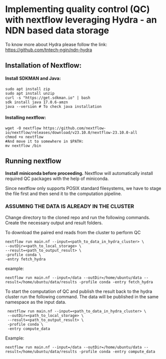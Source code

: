 # Implementing quality control (QC) with nextflow leveraging Hydra - an NDN based data storage

To know more about Hydra please follow the link: https://github.com/tntech-ngin/ndn-hydra 

## Installation of Nextflow:

#### Install SDKMAN and Java:
```
sudo apt install zip
sudo apt install unzip
curl -s "https://get.sdkman.io" | bash
sdk install java 17.0.6-amzn
java --version # To check java installation
```

#### Installing nextflow:
```
wget -O nextflow https://github.com/nextflow-io/nextflow/releases/download/v23.10.0/nextflow-23.10.0-all
chmod +x nextflow
#And move it to somewhere in $PATH:
mv nextflow /bin
```

## Running nextflow

<b>Install miniconda before proceeding.</b> Nextflow will automatically install required QC packages with the help of miniconda.  

Since nextflow only supports POSIX standard filesystems, we have to stage the file first and then send it to the computation pipeline.


### ASSUMING THE DATA IS ALREADY IN THE CLUSTER

Change directory to the cloned repo and run the following commands. Create the necessary output and result folders. 

To download the paired end reads from the cluster to perform QC
```
nextflow run main.nf --input=<path_to_data_in_hydra_cluster> \
--outDir=<path_to_local_storage> \
--result=<path_to_output_result> \
-profile conda \
-entry fetch_hydra
```
example:
```
nextflow run main.nf --input=/data --outDir=/home/ubuntu/data --result=/home/ubuntu/data/results -profile conda -entry fetch_hydra
```

To start the computation of QC and publish the result back to the hydra cluster run the following command. The data will be published in the same namespace as the input data. 

```
 nextflow run main.nf --input=<path_to_data_in_hydra_cluster> \
 --outDir=<path_to_local_storage> \
 --result=<path_to_output_result> \
 -profile conda \
 -entry compute_data
```

 Example:
```
nextflow run main.nf --input=/data --outDir=/home/ubuntu/data --result=/home/ubuntu/data/results -profile conda -entry compute_data
```